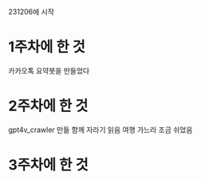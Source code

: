 231206에 시작

# 1주차에 한 것
카카오톡 요약봇을 만들었다

# 2주차에 한 것
gpt4v_crawler 만듦
함께 자라기 읽음
여행 가느라 조금 쉬었음

# 3주차에 한 것